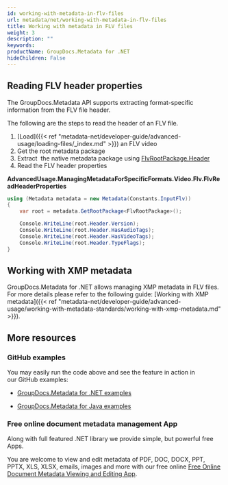 ```yaml
---
id: working-with-metadata-in-flv-files
url: metadata/net/working-with-metadata-in-flv-files
title: Working with metadata in FLV files
weight: 3
description: ""
keywords: 
productName: GroupDocs.Metadata for .NET
hideChildren: False
---
```

## Reading FLV header properties

The GroupDocs.Metadata API supports extracting format-specific information from the FLV file header.

The following are the steps to read the header of an FLV file.

1.  [Load]({{< ref "metadata-net/developer-guide/advanced-usage/loading-files/_index.md" >}}) an FLV video
2.  Get the root metadata package
3.  Extract  the native metadata package using [FlvRootPackage.Header](https://apireference.groupdocs.com/net/metadata/groupdocs.metadata.formats.video/flvrootpackage/properties/header)
4.  Read the FLV header properties

**AdvancedUsage.ManagingMetadataForSpecificFormats.Video.Flv.FlvReadHeaderProperties**

```csharp
using (Metadata metadata = new Metadata(Constants.InputFlv))
{
	var root = metadata.GetRootPackage<FlvRootPackage>();

	Console.WriteLine(root.Header.Version);
	Console.WriteLine(root.Header.HasAudioTags);
	Console.WriteLine(root.Header.HasVideoTags);
	Console.WriteLine(root.Header.TypeFlags);
}
```

## Working with XMP metadata

GroupDocs.Metadata for .NET allows managing XMP metadata in FLV files. For more details please refer to the following guide: [Working with XMP metadata]({{< ref "metadata-net/developer-guide/advanced-usage/working-with-metadata-standards/working-with-xmp-metadata.md" >}}).

## More resources

### GitHub examples

You may easily run the code above and see the feature in action in our GitHub examples:

*   [GroupDocs.Metadata for .NET examples](https://github.com/groupdocs-metadata/GroupDocs.Metadata-for-.NET)
    
*   [GroupDocs.Metadata for Java examples](https://github.com/groupdocs-metadata/GroupDocs.Metadata-for-Java)
    

### Free online document metadata management App

Along with full featured .NET library we provide simple, but powerful free Apps.

You are welcome to view and edit metadata of PDF, DOC, DOCX, PPT, PPTX, XLS, XLSX, emails, images and more with our free online [Free Online Document Metadata Viewing and Editing App](https://products.groupdocs.app/metadata).
